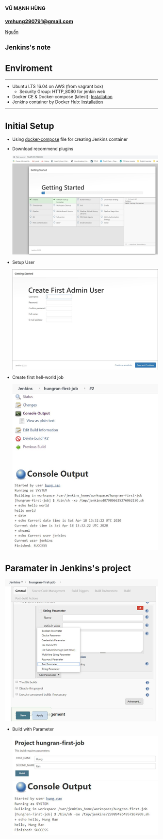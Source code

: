 ### VŨ MẠNH HÙNG
### vmhung290791@gmail.com
[Nguồn](https://google.com)

## Jenkins's note

# Enviroment
---
- Ubuntu LTS 16.04 on AWS (from vagrant box)
    - Security Group: HTTP_8080 for jenkin web
- Docker CE & Docker-compose (latest): [Installation](https://docs.docker.com/engine/install/ubuntu/) 
- Jenkins container by Docker Hub: [Installation](https://hub.docker.com/_/jenkins/)
 
---
# Initial Setup

- Using [docker-compose](/share/docker-compose.yml) file for creating Jenkins container 
- Download recommend plugins

    <img src="/picture/initial-setup.jpg">

- Setup User
    
    <img src="/picture/setup-user.jpg">

- Create first hell-world job
    
    <img src="/picture/first-hello-world-job.JPG">

# Paramater in Jenkins's project

<img src="/picture/parameter.JPG">

- Build with Parameter

    <img src="/picture/build-with-parameter.JPG">

    <img src="/picture/build-with-parameter2.JPG">
